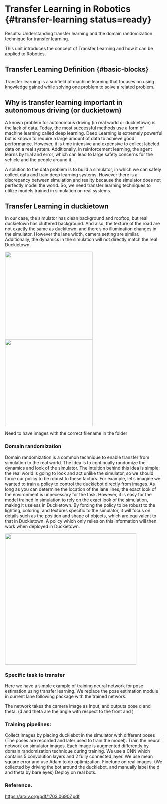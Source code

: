 # Transfer Learning in Robotics {#transfer-learning status=ready}

<div class='requirements' markdown='1'>

Results: Understanding transfer learning and the domain randomization technique for transfer learning.

</div>

This unit introduces the concept of Transfer Learning and how it can be applied to Robotics.


## Transfer Learning Definition {#basic-blocks}

Transfer learning is a subfield of machine learning that focuses on using knowledge gained while solving one problem to solve a related problem.

## Why is transfer learning important in autonomous driving (or duckietown)

A known problem for autonomous driving (in real world or duckietown) is the lack of data. Today, the most successful methods use a form of machine learning called deep learning. Deep Learning is extremely powerful but is known to require a large amount of data to achieve good performance. However, it is time intensive and expensive to collect labeled data on a real system. Additionally, in reinforcement learning, the agent learns by trial and error, which can lead to large safety concerns for the vehicle and the people around it.

A solution to the data problem is to build a simulator, in which we can safely collect data and train deep learning systems. However there is a discrepancy between simulation and reality because the simulator does not perfectly model the world. So, we need transfer learning techniques to utilize models trained in simulation on real systems.

## Transfer Learning in duckietown

In our case, the simulator has clean background and rooftop, but real duckietown has cluttered background. And also, the texture of the road are not exactly the same as duckitown, and there’s no illumination changes in the simulator. However the lane width, camera setting are similar. Additionally, the dynamics in the simulation will not directly match the real Duckietown.

<div figure-id="fig:sim_vs_real" figure-class="flow-subfigures" figure-caption="Simulator images and real images">
    <div figure-id="subfig:sim" figure-caption="Simulator image">
        <img src="sim_img.png" style='width: 20em; height: auto'/>
    </div>
    <div figure-id="subfig:velo" figure-caption="Real Image">
        <img src="real_img.png" style='width: 20em; height: auto'/>
    </div>
</div>

Need to have images with the correct filename in the folder

### Domain randomization

Domain randomization is a common technique to enable transfer from simulation to the real world. The idea is to continually randomize the dynamics and look of the simulator. The intuition behind this idea is simple: the real world is going to look and act unlike the simulator, so we should force our policy to be robust to these factors. For example, let’s imagine we wanted to train a policy to control the duckiebot directly from images. As long as you can determine the location of the lane lines, the exact look of the environment is unnecessary for the task. However, it is easy for the model trained in simulation to rely on the exact look of the simulation, making it useless in Duckietown. By forcing the policy to be robust to the lighting, coloring, and textures specific to the simulator, it will focus on details such as the position and shape of objects, which are equivalent to that in Duckietown. A policy which only relies on this information will then work when deployed in Duckietown.

<div figure-id="fig:domain_random" figure-class="flow-subfigures" figure-caption="Simulators after domain randomization">
    <div figure-id="subfig:dom_rdm" figure-caption="">
        <img src="domain_random.png" style='width: 30em; height: auto'/>
    </div>
</div>

### Specific task to transfer
Here we have a simple example of training neural network for pose estimation using transfer learning. We replace the pose estimation module in current lane following package with the trained network.

The network takes the camera image as input, and outputs pose d and theta. (d and theta are the angle with respect to the front and )

### Training pipelines:

Collect images by placing duckiebot in the simulator with different poses (The poses are recorded and later used to train the model).
Train the neural network on simulator images. Each image is augmented differently by domain randomization technique during training. We use a CNN which contains 5 convolution layers and 2 fully connected layer. We use mean square error and use Adam to do optimization.
Finetune on real images. (We collected by driving the bot around the duckiebot, and manually label the d and theta by bare eyes)
Deploy on real bots.

### Reference.
https://arxiv.org/pdf/1703.06907.pdf
